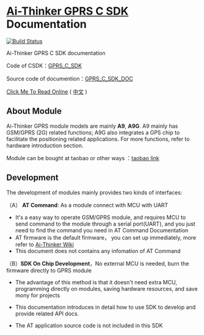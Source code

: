 [Ai-Thinker GPRS C SDK](https://github.com/Ai-Thinker-Open/GPRS-C-SDK) Documentation
======

[![Build Status](https://travis-ci.org/Ai-Thinker-Open/GPRS_C_SDK_DOC.svg?branch=en)](https://travis-ci.org/Ai-Thinker-Open/GPRS_C_SDK_DOC)

Ai-Thinker GPRS C SDK documentation


Code of CSDK：[GPRS_C_SDK](https://github.com/Ai-Thinker-Open/GPRS-C-SDK)

Source code of documention：[GPRS_C_SDK_DOC](https://github.com/Ai-Thinker-Open/GPRS_C_SDK_DOC)

[Click Me To Read Online](https://ai-thinker-open.github.io/GPRS_C_SDK_DOC/en) ( [中文](https://ai-thinker-open.github.io/GPRS_C_SDK_DOC/zh) )




## About Module

Ai-Thinker GPRS module models are mainly **A9**, **A9G**.
A9 mainly has GSM/GPRS (2G) related functions; A9G also integrates a GPS chip to facilitate the positioning related applications. For more functions, refer to hardware introduction section.

Module can be bought at taobao or other ways ：[taobao link](https://anxinke.taobao.com/category-1303500786.htm?spm=2013.1.w5002-16491372996.5.3c354c53OwDR7Y&search=y&catName=GPRS%C4%A3%D7%E9%C7%F8)

## Development

The development of modules mainly provides two kinds of interfaces:

（A） **AT Command**: As a module connect with  MCU with UART
   * It's a easy way to operate GSM/GPRS module, and requires MCU to send command to the module through a serial port(UART), and you just need to find the command you need in AT Command Documentation
   * AT firmware is the default firmware， you can set up immediately, more refer to [Ai-Thinker Wiki](http://wiki.ai-thinker.com/gprs)
   * This document does not contains any infomation of AT Command

（B）**SDK On Chip Development**，No external MCU is needed, burn the firmware directly to GPRS module

* The advantage of this method is that it doesn't need extra MCU, programming directly on modules, saving hardware resources, and save mony for projects

* This documentation introduces in detail how to use SDK to develop and provide related API docs.

* The AT application source code is not included in this SDK

